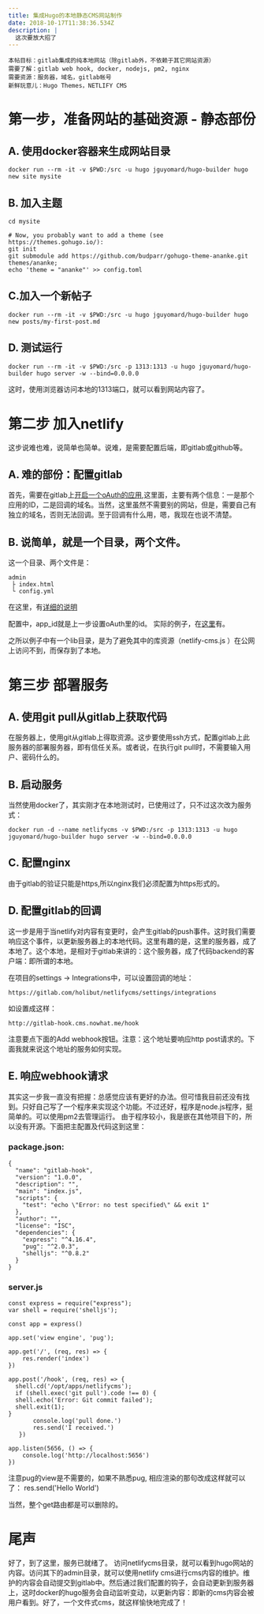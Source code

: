 ```yaml
---
title: 集成Hugo的本地静态CMS网站制作
date: 2018-10-17T11:38:36.534Z
description: |
  这次要放大招了
---
```

```
本帖目标：gitlab集成的纯本地网站（除gitlab外，不依赖于其它网站资源）
需要了解：gitlab web hook, docker, nodejs, pm2, nginx
需要资源：服务器，域名，gitlab帐号
新鲜玩意儿：Hugo Themes，NETLIFY CMS
```

# 第一步，准备网站的基础资源 - 静态部份
## A. 使用docker容器来生成网站目录
```
docker run --rm -it -v $PWD:/src -u hugo jguyomard/hugo-builder hugo new site mysite
```
## B. 加入主题
```
cd mysite

# Now, you probably want to add a theme (see https://themes.gohugo.io/):
git init
git submodule add https://github.com/budparr/gohugo-theme-ananke.git themes/ananke;
echo 'theme = "ananke"' >> config.toml
```
## C.加入一个新帖子
```
docker run --rm -it -v $PWD:/src -u hugo jguyomard/hugo-builder hugo new posts/my-first-post.md

```
## D. 测试运行
```
docker run --rm -it -v $PWD:/src -p 1313:1313 -u hugo jguyomard/hugo-builder hugo server -w --bind=0.0.0.0
```
这时，使用浏览器访问本地的1313端口，就可以看到网站内容了。 


# 第二步 加入netlify
这步说难也难，说简单也简单。说难，是需要配置后端，即gitlab或github等。

## A. 难的部份：配置gitlab

首先，需要在gitlab上[开启一个oAuth的应用](https://docs.gitlab.com/ee/integration/oauth_provider.html#adding-an-application-through-the-profile),这里面，主要有两个信息：一是那个应用的ID，二是回调的域名。当然，这里虽然不需要别的网站，但是，需要自己有独立的域名，否则无法回调。至于回调有什么用，嗯，我现在也说不清楚。

## B. 说简单，就是一个目录，两个文件。
这一个目录、两个文件是：
```
admin
 ├ index.html
 └ config.yml
```
在这里，有[详细的说明](https://www.netlifycms.org/docs/add-to-your-site/)

配置中，app_id就是上一步设置oAuth里的id。
实际的例子，在[这里](https://gitlab.com/holibut/netlifycms/tree/master/static/admin)有。


之所以例子中有一个lib目录，是为了避免其中的库资源（netlify-cms.js
）在公网上访问不到，而保存到了本地。


# 第三步 部署服务
## A. 使用git pull从gitlab上获取代码
在服务器上，使用git从gitlab上得取资源。这步要使用ssh方式，配置gitlab上此服务器的部署服务器，即有信任关系。或者说，在执行git pull时，不需要输入用户、密码什么的。

## B. 启动服务
当然使用docker了，其实刚才在本地测试时，已使用过了，只不过这次改为服务式：
```
docker run -d --name netlifycms -v $PWD:/src -p 1313:1313 -u hugo jguyomard/hugo-builder hugo server -w --bind=0.0.0.0
```

## C. 配置nginx
由于gitlab的验证只能是https,所以nginx我们必须配置为https形式的。

## D. 配置gitlab的回调
这一步是用于当netlify对内容有变更时，会产生gitlab的push事件。这时我们需要响应这个事件，以更新服务器上的本地代码。这里有趣的是，这里的服务器，成了本地了。这个本地，是相对于gitlab来讲的：这个服务器，成了代码backend的客户端：即所谓的本地。

在项目的settings -> Integrations中，可以设置回调的地址：
```
https://gitlab.com/holibut/netlifycms/settings/integrations
```
如设置成这样：
```
http://gitlab-hook.cms.nowhat.me/hook
```
注意要点下面的Add webhook按钮。注意：这个地址要响应http post请求的。下面我就来说这个地址的服务如何实现。

## E. 响应webhook请求
其实这一步我一直没有把握：总感觉应该有更好的办法。但可惜我目前还没有找到。只好自己写了一个程序来实现这个功能。不过还好，程序是node.js程序，挺简单的。可以使用pm2去管理运行。
由于程序较小，我是嵌在其他项目下的，所以没有开源。下面把主配置及代码这到这里：
### package.json:
```
{
  "name": "gitlab-hook",
  "version": "1.0.0",
  "description": "",
  "main": "index.js",
  "scripts": {
    "test": "echo \"Error: no test specified\" && exit 1"
  },
  "author": "",
  "license": "ISC",
  "dependencies": {
    "express": "^4.16.4",
    "pug": "^2.0.3",
    "shelljs": "^0.8.2"
  }
}
```
### server.js
```
const express = require("express");
var shell = require('shelljs');

const app = express()

app.set('view engine', 'pug');

app.get('/', (req, res) => {
    res.render('index')
})

app.post('/hook', (req, res) => {
  shell.cd('/opt/apps/netlifycms');
  if (shell.exec('git pull').code !== 0) {
  shell.echo('Error: Git commit failed');
  shell.exit(1);
}
       console.log('pull done.')
       res.send('I received.')
   })

app.listen(5656, () => {
    console.log('http://localhost:5656')
})
```


注意pug的view是不需要的，如果不熟悉pug, 相应渲染的那句改成这样就可以了：
res.send('Hello World')

当然，整个get路由都是可以删除的。

# 尾声
好了，到了这里，服务已就绪了。
访问netlifycms目录，就可以看到hugo网站的内容。访问其下的admin目录，就可以使用netlify cms进行cms内容的维护。维护的内容会自动提交到gitlab中。然后通过我们配置的钩子，会自动更新到服务器上，这时docker的hugo服务会自动监听变动，以更新内容：即新的cms内容会被用户看到。好了，一个文件式cms，就这样愉快地完成了！
